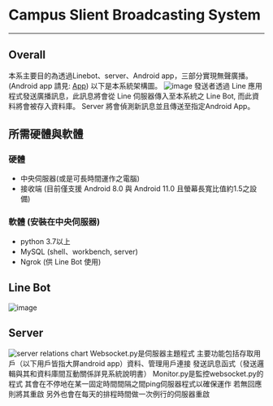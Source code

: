 # Campus Slient Broadcasting System
---
## Overall
本系主要目的為透過Linebot、server、Android app，三部分實現無聲廣播。(Android app 請見: [App](https://github.com/jason355/CSBS-Yunan))
以下是本系統架構圖。
![image](https://github.com/user-attachments/assets/7fe78704-8096-4fec-bbbf-dc97974ea9ce)
發送者透過 Line 應用程式發送廣播訊息，此訊息將會從 Line 伺服器傳入至本系統之 Line Bot, 而此資料將會被存入資料庫。
Server 將會偵測新訊息並且傳送至指定Android App。

## 所需硬體與軟體
### 硬體
- 中央伺服器(或是可長時間運作之電腦)
- 接收端 (目前僅支援 Android 8.0 與 Android 11.0 且螢幕長寬比值約1.5之設備)
### 軟體 (安裝在中央伺服器)
- python 3.7以上
- MySQL (shell、workbench, server)
- Ngrok (供 Line Bot 使用)

## Line Bot
![image](https://github.com/user-attachments/assets/8ffae464-efbc-4df3-a43f-ff7832545b2d)

## Server
![server relations chart](https://github.com/user-attachments/assets/cbee0379-926f-4e67-bef1-5f24ed1ecec1)
Websocket.py是伺服器主題程式 主要功能包括存取用戶（以下用戶皆指大屏android app）資料、管理用戶連接 發送訊息函式（發送邏輯與其和資料庫間互動關係詳見系統說明書）
Monitor.py是監控websocket.py的程式 其會在不停地在某一固定時間間隔之間ping伺服器程式以確保運作 若無回應則將其重啟 另外也會在每天的排程時間做一次例行的伺服器重啟